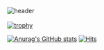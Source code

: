 ![header](https://capsule-render.vercel.app/api?type=wave&color=auto&height=300&section=header&text=Welcome%20to%20ppunikim&fontSize=70)
<br>
<br>
[![trophy](https://github-profile-trophy.vercel.app/?username=ryo-ma&theme=juicyfresh)](https://github.com/ryo-ma/github-profile-trophy)

[![Anurag's GitHub stats](https://github-readme-stats.vercel.app/api?username=ppunikim)](https://github.com/anuraghazra/github-readme-bear)
[![Hits](https://hits.seeyoufarm.com/api/count/incr/badge.svg?url=https://github.com/ppunikim)](https://hits.seeyoufarm.com)      
